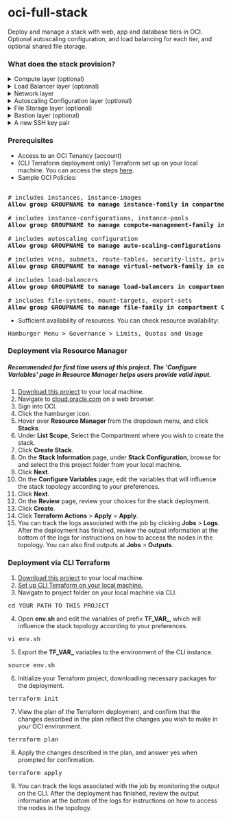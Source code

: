 # oci-full-stack
Deploy and manage a stack with web, app and database tiers in OCI. Optional autoscaling configuration, and load balancing for each tier, and optional shared file storage.

### What does the stack provision?
<details>
<summary>Compute layer (optional)</summary>
<p></p>
For Compute Instances that run workloads.
<p></p>
Provisions Instance Pools that generate Compute Instances that comprise the compute tiers. Each compute tier is provisioned within its own corresponding subnet. The compute tiers are:
	<p></p>
	a. The <b>Web</b> tier. This tier <b>uses</b> public IP addresses.
	<p></p>
	b. The <b>App</b> tier. This tier <b>uses</b> public IP addresses.
	<p></p>
	c. The <b>Database</b> tier. This compute tier <b>prohibits</b> Public IP addresses.
</details>
<details>
<summary>Load Balancer layer (optional)</summary>
<p></p>
For load balancing the Compute Instances in select compute tiers.
<p></p>
Provisions resources that comprise the load balancer tiers. Each load balancer tier is provisioned within its own corresponding subnet. The load balancer tiers are:
	<p></p>
	a. The <b>Load Balancer for Web</b> tier. This tier <b>uses</b> public IP addresses.
	<p></p>
	b. The <b>Load Balancer for App</b> tier. This tier <b>prohibits</b> public IP addresses.
	<p></p>
	Each load balancer tier load balances a corresponding compute tier by associating with its respective instance pool.
</details>
<details>
<summary>Network layer</summary>
<p></p>
For hosting and provide access to Compute Instances. 
<p></p>
Provisions a subnet for each compute tier and for each load balancer tier within a single VCN. The subnets are provisioned with security lists and route tables, and the VCN is provisioned with an internet gateway and optional NAT Gateway and optional Service Gateway. Security list rules and gateway access via route rules are assigned to each subnet based on whether the subnet allows or prohibits public IP addresses.
</details>
<details>
<summary>Autoscaling Configuration layer (optional)</summary>
<p></p>
For enabling metric-based autoscaling of the number of Compute Instances in any given compute tier.
<p></p>
Provisions an Autoscaling Configuration for each compute tier that associates with its respective instance pool. The threshold-based metric that triggers the autoscaling action is CPU Utilization.
</details>
<details>
<summary>File Storage layer (optional)</summary>
<p></p>
For providing access to a filesystem storage space that is shared between Compute Instances across all compute tiers.
<p></p>
Provisions File Storage Service resources within a designated subnet that is also provisioned as part of this layer. The subnet <b>prohibits</b> public IP addresses. Instances that are generated as part of the instance pool in any compute tier connects to the file storage service.
</details>
<details>
<summary>Bastion layer (optional)</summary>
<p></p>
For accessing the stack.
<p></p>
This layer provisions a Compute Instance with a public IP address to serve as a bastion node, within a designated subnet that is also provisioned as part of this layer. The bastion node has a public IP address.
</details>
<details>
<summary>A new SSH key pair</summary>
<p></p>
For accessing all Compute Instances in the stack.
</details>

### Prerequisites
- Access to an OCI Tenancy (account)
- (CLI Terraform deployment only) Terraform set up on your local machine. You can access the steps [here](https://docs.oracle.com/en-us/iaas/Content/API/SDKDocs/terraformgetstarted.htm).
- Sample OCI Policies:
<pre>

# includes instances, instance-images
<b>Allow group GROUPNAME to manage instance-family in compartment COMPARTMENTNAME</b>

# includes instance-configurations, instance-pools
<b>Allow group GROUPNAME to manage compute-management-family in compartment COMPARTMENTNAME</b>

# includes autoscaling configuration
<b>Allow group GROUPNAME to manage auto-scaling-configurations in compartment COMPARTMENTNAME</b>

# includes vcns, subnets, route-tables, security-lists, private-ips, public-ips, internet-gateways, nat-gateways, service-gateways
<b>Allow group GROUPNAME to manage virtual-network-family in compartment COMPARTMENTNAME</b>

# includes load-balancers
<b>Allow group GROUPNAME to manage load-balancers in compartment COMPARTMENTNAME</b>

# includes file-systems, mount-targets, export-sets
<b>Allow group GROUPNAME to manage file-family in compartment COMPARTMENTNAME</b>
</pre>
- Sufficient availability of resources. You can check resource availability:
<pre>
Hamburger Menu &gt Governance &gt Limits, Quotas and Usage
</pre>

### Deployment via Resource Manager
##### Recommended for first time users of this project. The 'Configure Variables' page in Resource Manager helps users provide valid input.
1. [Download this project](https://github.com/scacela/oci-full-stack/archive/refs/heads/main.zip) to your local machine.
2. Navigate to [cloud.oracle.com](https://cloud.oracle.com/) on a web browser.
3. Sign into OCI.
4. Click the hamburger icon.
5. Hover over <b>Resource Manager</b> from the dropdown menu, and click <b>Stacks</b>.
6. Under <b>List Scope</b>, Select the Compartment where you wish to create the stack.
7. Click <b>Create Stack</b>.
8. On the <b>Stack Information</b> page, under <b>Stack Configuration</b>, browse for and select the this project folder from your local machine.
9. Click <b>Next</b>.
10. On the <b>Configure Variables</b> page, edit the variables that will influence the stack topology according to your preferences.
12. Click <b>Next</b>.
12. On the <b>Review</b> page, review your choices for the stack deployment.
13. Click <b>Create</b>.
14. Click <b>Terraform Actions</b> > <b>Apply</b> > <b>Apply</b>.
15. You can track the logs associated with the job by clicking <b>Jobs</b> > <b>Logs</b>. After the deployment has finished, review the output information at the bottom of the logs for instructions on how to access the nodes in the topology. You can also find outputs at <b>Jobs</b> > <b>Outputs</b>.

### Deployment via CLI Terraform


1. [Download this project](https://github.com/scacela/oci-full-stack/archive/refs/heads/main.zip) to your local machine.
2. [Set up CLI Terraform on your local machine.](https://docs.oracle.com/en-us/iaas/Content/API/SDKDocs/terraformgetstarted.htm) 
3. Navigate to project folder on your local machine via CLI.
<pre>
cd YOUR_PATH_TO_THIS_PROJECT
</pre>
4. Open <b>env.sh</b> and edit the variables of prefix <b>TF_VAR_</b>, which will influence the stack topology according to your preferences.
<pre>
vi env.sh
</pre>
5. Export the <b>TF_VAR_</b> variables to the environment of the CLI instance.
<pre>
source env.sh
</pre>
6. Initialize your Terraform project, downloading necessary packages for the deployment.
<pre>
terraform init
</pre>
7. View the plan of the Terraform deployment, and confirm that the changes described in the plan reflect the changes you wish to make in your OCI environment.
<pre>
terraform plan
</pre>
8. Apply the changes described in the plan, and answer yes when prompted for confirmation.
<pre>
terraform apply
</pre>
9. You can track the logs associated with the job by monitoring the output on the CLI. After the deployment has finished, review the output information at the bottom of the logs for instructions on how to access the nodes in the topology.